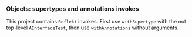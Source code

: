 ### Objects: supertypes and annotations invokes

This project contains `Reflekt` invokes. 
First use `withSupertype` with the not top-level `AInterfaceTest`, 
then use `withAnnotations` without arguments.
